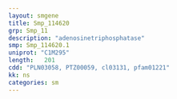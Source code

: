 ```yaml
---
layout: smgene
title: Smp_114620
grp: Smp_11
description: "adenosinetriphosphatase"
smp: Smp_114620.1
uniprot: "C1M295"
length:   201
cdd: "PLN03058, PTZ00059, cl03131, pfam01221"
kk: ns
categories: sm
---
```

